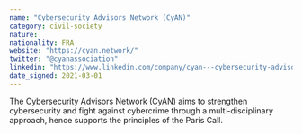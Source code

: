 ```yaml
---
name: "Cybersecurity Advisors Network (CyAN)"
category: civil-society
nature:
nationality: FRA
website: "https://cyan.network/"
twitter: "@cyanassociation"
linkedin: "https://www.linkedin.com/company/cyan---cybersecurity-advisors-network/"
date_signed: 2021-03-01
---
```

The Cybersecurity Advisors Network (CyAN) aims to strengthen cybersecurity and fight against cybercrime through a multi-disciplinary approach, hence supports the principles of the Paris Call.
